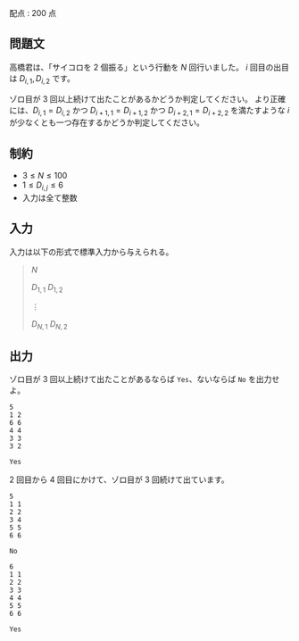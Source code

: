 配点 : $200$ 点

## 問題文

高橋君は、「サイコロを $2$ 個振る」という行動を $N$ 回行いました。
$i$ 回目の出目は $D_{i,1},D_{i,2}$ です。

ゾロ目が $3$ 回以上続けて出たことがあるかどうか判定してください。
より正確には、$D_{i,1}=D_{i,2}$ かつ $D_{i+1,1}=D_{i+1,2}$ かつ $D_{i+2,1}=D_{i+2,2}$ を満たすような $i$ が少なくとも一つ存在するかどうか判定してください。

## 制約

- $3 \leq N \leq 100$
- $1\leq D_{i,j} \leq 6$
- 入力は全て整数

## 入力

入力は以下の形式で標準入力から与えられる。

> $N$
> 
> $D_{1,1}$ $D_{1,2}$
> 
> $\vdots$
> 
> $D_{N,1}$ $D_{N,2}$

## 出力

ゾロ目が $3$ 回以上続けて出たことがあるならば `Yes`、ないならば `No` を出力せよ。

```input1
5
1 2
6 6
4 4
3 3
3 2
```

```output1
Yes
```

$2$ 回目から $4$ 回目にかけて、ゾロ目が $3$ 回続けて出ています。

```input2
5
1 1
2 2
3 4
5 5
6 6
```

```output2
No
```

```input3
6
1 1
2 2
3 3
4 4
5 5
6 6
```

```output3
Yes
```